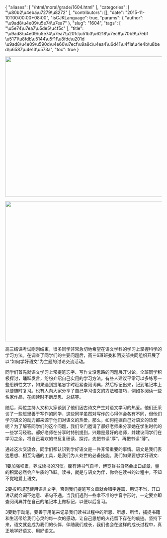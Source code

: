 {
    "aliases": [
        "/html/moral/grade/1604.html"
    ],
    "categories": [
        "\u80b2\u4eba\u7279\u8272"
    ],
    "contributors": [],
    "date": "2015-11-10T00:00:00+08:00",
    "isCJKLanguage": true,
    "params": {
        "author": "\u9ad8\u4e09\u5e74\u7ea7"
    },
    "slug": "1604",
    "tags": [
        "\u5e74\u7ea7\u5de5\u4f5c"
    ],
    "title": "\u9ad8\u4e09\u5e74\u7ea7\u201c\u51b3\u6218\u7ec8\u70b9\u7ebf \u5171\u8fdb\u5144\u5f1f\u8fde\u201d \u9ad8\u4e09\u590d\u4e60\u7ecf\u9a8c\u4ea4\u6d41\u4f1a\u4e4b\u8bed\u6587\u4e13\u573a",
    "toc": true
}


<img
    src="https://cdn.tfls.online/mirror/full/f4f9e5e5c4c27aa6aef39a77dd0a18ab3ff400e0.jpg"
    style="display:block;margin-left:auto;margin-right:auto;"
    decoding="async"
    fetchpriority="auto"
    loading="lazy"
    height="451"
    width="600"
/>





<img
    src="https://cdn.tfls.online/mirror/full/017babf3971b22741fc05419ce805e5bace95c06.jpg"
    style="display:block;margin-left:auto;margin-right:auto;"
    decoding="async"
    fetchpriority="auto"
    loading="lazy"
    height="451"
    width="600"
/>




  





高三结课考试刚刚结束，很多同学非常急切地希望在语文学科的学习上掌握科学的学习方法。在调查了同学们的主要问题后，高三6班班委和团支部共同组织开展了以“如何学好语文”为主题的讨论交流活动。




同学们首先就语文学习上常提笔忘字、写作文没思路的问题展开讨论。全班同学积极探讨，踊跃发言，纷纷介绍自己实用的学习方法。有些人建议平常可以多练写一些思辨性文字，如果遇到提笔忘字时赶紧查阅词典，然后标记出来，记到笔记本上以便随时复习。也有人向大家分享了自己学习语文的方法和技巧，例如多阅读一些名家作品，在阅读时不断反思、总结等。




随后，两位主持人又和大家谈到了他们因古诗文产生对语文学习的热爱。他们还采访了一些班里善于写作的同学，这些同学虽然对写作的心得体会各有不同，但他们学习语文的动力都来源于他们对语文的热爱。那么，如何挖掘自己对语文的热爱呢？为了解答同学们的这个问题，我们专门邀请了郝好老师来分享她在学生时代的一些学习经验。郝好老师在分享时特别提到，兴趣是最好的老师，并建议同学们在学习之余，将自己喜欢的书反复研读、探讨，先把书读“厚”，再把书读“薄”。




通过这次交流会，同学们都认识到学好语文是一件非常重要的事情。语文是我们表达思想、相互沟通的工具，是我们为人处世的必备技能。我们如果要想学好语文:




1要加强积累，养成读书的习惯。腹有诗书气自华，博览群书自然会出口成章，量的积累必然会产生质的飞跃。读书，就是与语文为伴，你会在读书的过程中，不知不觉地爱上语文。




2要按照规范使用语言文字，否则我们提笔写文章就会错字连篇、用词不当，开口讲话就会词不达意、语句不通。当我们遇到一些拿不准的字音字形时，一定要立即查阅词典并在自己的笔记本上做标记，以便以后复习。




3要勤于动笔，要善于用笔来记录我们读书过程中的所思、所想、所悟，捕捉书籍和生活带给我们心灵的每一次的感动，让自己思想的火花留下存在的痕迹。坚持下来，语文就会成为我们的伙伴，伴随我们成长，我们也会在这样的成长过程中，真正地学好语文、用好语文。




  








